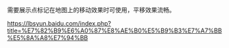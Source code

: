 需要展示点标记在地图上的移动效果时可使用，平移效果流畅。

https://lbsyun.baidu.com/index.php?title=%E7%82%B9%E6%A0%87%E8%AE%B0%E5%B9%B3%E7%A7%BB%E5%8A%A8%E7%94%BB
